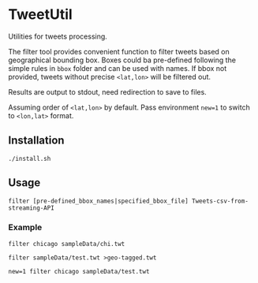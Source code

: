 # TweetUtil
Utilities for tweets processing.

The filter tool provides convenient function to filter tweets based on geographical bounding box. Boxes could ba pre-defined following the simple rules in ```bbox``` folder and can be used with names. If bbox not provided, tweets without precise ```<lat,lon>``` will be filtered out.

Results are output to stdout, need redirection to save to files.

Assuming order of ```<lat,lon>``` by default. Pass environment ```new=1``` to switch to ```<lon,lat>``` format.

## Installation

```./install.sh```

## Usage

```filter [pre-defined_bbox_names|specified_bbox_file] Tweets-csv-from-streaming-API```

### Example

```filter chicago sampleData/chi.twt```

```filter sampleData/test.twt >geo-tagged.twt```

```new=1 filter chicago sampleData/test.twt```

